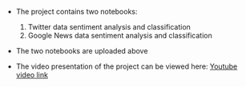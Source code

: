 - The project contains two notebooks:
    1. Twitter data sentiment analysis and classification
    2. Google News data sentiment analysis and classification

- The two notebooks are uploaded above
- The video presentation of the project can be viewed here: [Youtube video link](https://www.youtube.com/watch?v=xXOmEEJo0fs&t=1s)

